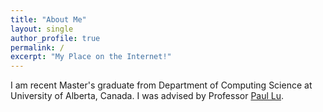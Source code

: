 ```yaml
---
title: "About Me"
layout: single
author_profile: true
permalink: /
excerpt: "My Place on the Internet!"
---
```


I am recent Master's graduate from Department of Computing Science at University of Alberta, Canada.
I was advised by Professor [Paul Lu](https://webdocs.cs.ualberta.ca/~paullu/). 
